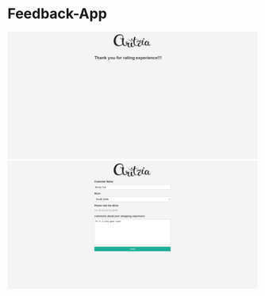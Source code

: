 # Feedback-App
![alt text](https://github.com/xiaohua2003/Feedback-App/blob/master/thanks.png?raw=true)
![alt text](https://github.com/xiaohua2003/Feedback-App/blob/master/form.png)
